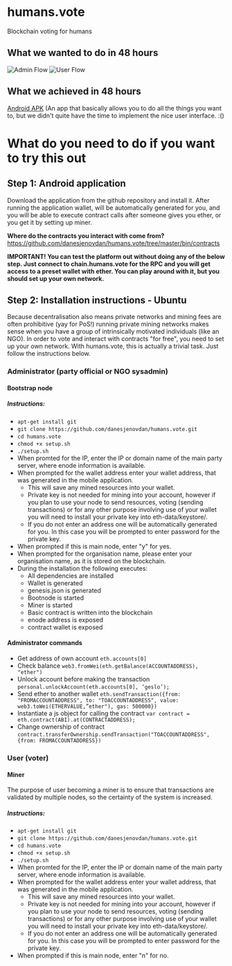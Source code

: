 # humans.vote
Blockchain voting for humans

## What we wanted to do in 48 hours
![Admin Flow](http://humans.vote/images/image1.png)
![User Flow](http://humans.vote/images/image2.png)

## What we achieved in 48 hours

[Android APK](https://github.com/danesjenovdan/humans.vote/blob/master/voter-client/android-debug.apk?raw=true) (An app that basically allows you to do all the things you want to, but we didn't quite have the time to implement the nice user interface. :()

# What do you need to do if you want to try this out

## Step 1: Android application
Download the application from the github repository and install it. After running the application wallet, will be automatically generated for you, and you will be able to execute contract calls after someone gives you ether, or you get it by setting up miner.

**Where do the contracts you interact with come from?** https://github.com/danesjenovdan/humans.vote/tree/master/bin/contracts

**IMPORTANT! You can test the platform out without doing any of the below step. Just connect to chain.humans.vote for the RPC and you will get access to a preset wallet with ether. You can play around with it, but you should set up your own network.**

## Step 2: Installation instructions - Ubuntu
Because decentralisation also means private networks and mining fees are often prohibitive (yay for PoS!) running private mining networks makes sense when you have a group of intrinsically motivated individuals (like an NGO). In order to vote and interact with contracts "for free", you need to set up your own network. With humans.vote, this is actually a trivial task. Just follow the instructions below.

### Administrator (party official or NGO sysadmin)
#### Bootstrap node
##### Instructions:

* ```apt-get install git```
* ```git clone https://github.com/danesjenovdan/humans.vote.git```
* ```cd humans.vote```
* ```chmod +x setup.sh```
* ```./setup.sh```
* When promted for the IP, enter the IP or domain name of the main party server, where enode information is available.
* When prompted for the wallet address enter your wallet address, that was generated in the mobile application. 
  * This will save any mined resources into your wallet.
  * Private key is not needed for mining into your account, however if you plan to use your node to send resources, voting (sending transactions) or for any other purpose involving use of your wallet you will need to install your private key into eth-data/keystore/.
  * If you do not enter an address one will be automatically generated for you. In this case you will be prompted to enter password for the private key.
 * When prompted if this is main node, enter "y" for yes.
 * When prompted for the organisation name, please enter your organisation name, as it is stored on the blockchain.
* During the installation the following executes:
	* All dependencies are installed
	* Wallet is generated
	* genesis.json is generated
	* Bootnode is started
	* Miner is started
	* Basic contract is written into the blockchain
	* enode address is exposed
	* contract wallet is exposed

#### Administrator commands
* Get address of own account
```eth.accounts[0]```
* Check balance
```web3.fromWei(eth.getBalance(ACCOUNTADDRESS), "ether")```
* Unlock account before making the transaction
```personal.unlockAccount(eth.accounts[0], ‘geslo’);```
* Send ether to another wallet
```eth.sendTransaction({from: "FROMACCOUNTADDRESS", to: "TOACCOUNTADDRESS", value: web3.toWei(ETHERVALUE,”ether"), gas: 500000})```
* Instantiate a js object for calling the contract
```var contract = eth.contract(ABI).at(CONTRACTADDRESS);```
* Change ownership of contract
```contract.transferOwnership.sendTransaction("TOACCOUNTADDRESS", {from: FROMACCOUNTADDRESS})```


### User (voter)
#### Miner
The purpose of user becoming a miner is to ensure that transactions are validated by multiple nodes, so the certainty of the system is increased. 

##### Instructions:
* ```apt-get install git```
* ```git clone https://github.com/danesjenovdan/humans.vote.git```
* ```cd humans.vote```
* ```chmod +x setup.sh```
* ```./setup.sh```
* When promted for the IP, enter the IP or domain name of the main party server, where enode information is available.
* When prompted for the wallet address enter your wallet address, that was generated in the mobile application. 
  * This will save any mined resources into your wallet.
  * Private key is not needed for mining into your account, however if you plan to use your node to send resources, voting (sending transactions) or for any other purpose involving use of your wallet you will need to install your private key into eth-data/keystore/.
  * If you do not enter an address one will be automatically generated for you. In this case you will be prompted to enter password for the private key.
 * When prompted if this is main node, enter "n" for no.
